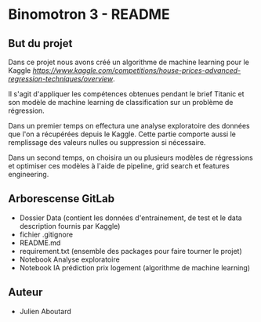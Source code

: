 # Binomotron 3 - README  
  
## But du projet  

Dans ce projet nous avons créé un algorithme de machine learning pour le Kaggle _https://www.kaggle.com/competitions/house-prices-advanced-regression-techniques/overview_.

Il s'agit d'appliquer les compétences obtenues pendant le brief Titanic et son modèle de machine learning de classification sur un problème de régression.  
  
Dans un premier temps on effectura une analyse exploratoire des données que l'on a récupérées depuis le Kaggle. Cette partie comporte aussi le remplissage des valeurs nulles ou suppression si nécessaire.  
  
Dans un second temps, on choisira un ou plusieurs modèles de régressions et optimiser ces modèles à l'aide de pipeline, grid search et features engineering.  
  

## Arborescense GitLab  
- Dossier Data (contient les données d'entrainement, de test et le data description fournis par Kaggle)
- fichier .gitignore  
- README.md  
- requirement.txt  (ensemble des packages pour faire tourner le projet)
- Notebook Analyse exploratoire 
- Notebook IA prédiction prix logement (algorithme de machine learning)

## Auteur  
- Julien Aboutard  
